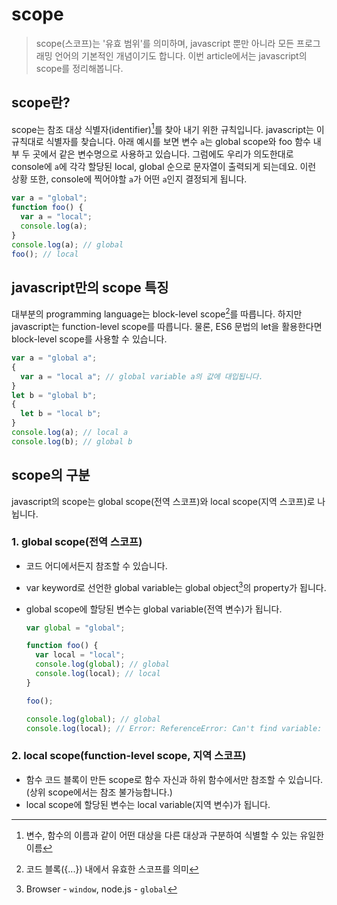 # scope

> scope(스코프)는 '유효 범위'를 의미하며, javascript 뿐만 아니라 모든 프로그래밍 언어의 기본적인 개념이기도 합니다.
> 이번 article에서는 javascript의 scope를 정리해봅니다.

## scope란?

scope는 참조 대상 식별자(identifier)[^1]를 찾아 내기 위한 규칙입니다. javascript는 이 규칙대로 식별자를 찾습니다.
아래 예시를 보면 변수 `a`는 global scope와 foo 함수 내부 두 곳에서 같은 변수명으로 사용하고 있습니다. 그럼에도 우리가 의도한대로 console에 `a`에 각각 할당된 local, global 순으로 문자열이 출력되게 되는데요. 이런 상황 또한, console에 찍어야할 `a`가 어떤 `a`인지 결정되게 됩니다.

```javascript
var a = "global";
function foo() {
  var a = "local";
  console.log(a);
}
console.log(a); // global
foo(); // local
```

## javascript만의 scope 특징

대부분의 programming language는 block-level scope[^2]를 따릅니다.
하지만 javascript는 function-level scope를 따릅니다. 물론, ES6 문법의 let을 활용한다면 block-level scope를 사용할 수 있습니다.

```javascript
var a = "global a";
{
  var a = "local a"; // global variable a의 값에 대입됩니다.
}
let b = "global b";
{
  let b = "local b";
}
console.log(a); // local a
console.log(b); // global b
```

## scope의 구분

javascript의 scope는 global scope(전역 스코프)와 local scope(지역 스코프)로 나뉩니다.

### 1. global scope(전역 스코프)

- 코드 어디에서든지 참조할 수 있습니다.
- var keyword로 선언한 global variable는 global object[^3]의 property가 됩니다.
- global scope에 할당된 변수는 global variable(전역 변수)가 됩니다.

  ```javascript
  var global = "global";

  function foo() {
    var local = "local";
    console.log(global); // global
    console.log(local); // local
  }

  foo();

  console.log(global); // global
  console.log(local); // Error: ReferenceError: Can't find variable: local
  ```

### 2. local scope(function-level scope, 지역 스코프)

- 함수 코드 블록이 만든 scope로 함수 자신과 하위 함수에서만 참조할 수 있습니다. (상위 scope에서는 참조 불가능합니다.)
- local scope에 할당된 변수는 local variable(지역 변수)가 됩니다.

[^1]: 변수, 함수의 이름과 같이 어떤 대상을 다른 대상과 구분하여 식별할 수 있는 유일한 이름
[^2]: 코드 블록({...}) 내에서 유효한 스코프를 의미
[^3]: Browser - `window`, node.js - `global`
